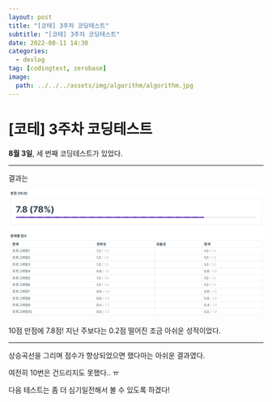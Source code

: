 ```yaml
---
layout: post
title: "[코테] 3주차 코딩테스트"
subtitle: "[코테] 3주차 코딩테스트"
date: 2022-08-11 14:30
categories:
  - devlog
tag: [codingtest, zerobase]
image:
  path: ../../../assets/img/algorithm/algorithm.jpg
---
```


# [코테] 3주차 코딩테스트

**8월 3일**, 세 번째 코딩테스트가 있었다.

---

결과는

![third-coding-test](../../assets/img/develop/2022-08-11-dev-third-coding-test/third-coding-test.png)

10점 만점에 7.8점! 지난 주보다는 0.2점 떨어진 조금 아쉬운 성적이었다.

---

상승곡선을 그리며 점수가 향상되었으면 했다마는 아쉬운 결과였다. 

여전히 10번은 건드리지도 못했다.. ㅠ

다음 테스트는 좀 더 심기일전해서 볼 수 있도록 하겠다!